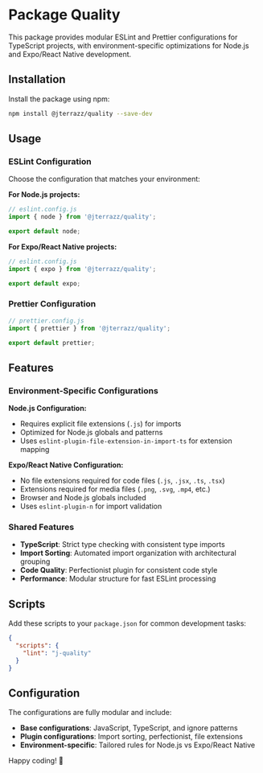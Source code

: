 # Package Quality

This package provides modular ESLint and Prettier configurations for TypeScript projects, with environment-specific optimizations for Node.js and Expo/React Native development.

## Installation

Install the package using npm:

```bash
npm install @jterrazz/quality --save-dev
```

## Usage

### ESLint Configuration

Choose the configuration that matches your environment:

**For Node.js projects:**

```javascript
// eslint.config.js
import { node } from '@jterrazz/quality';

export default node;
```

**For Expo/React Native projects:**

```javascript
// eslint.config.js
import { expo } from '@jterrazz/quality';

export default expo;
```

### Prettier Configuration

```javascript
// prettier.config.js
import { prettier } from '@jterrazz/quality';

export default prettier;
```

## Features

### Environment-Specific Configurations

**Node.js Configuration:**

- Requires explicit file extensions (`.js`) for imports
- Optimized for Node.js globals and patterns
- Uses `eslint-plugin-file-extension-in-import-ts` for extension mapping

**Expo/React Native Configuration:**

- No file extensions required for code files (`.js`, `.jsx`, `.ts`, `.tsx`)
- Extensions required for media files (`.png`, `.svg`, `.mp4`, etc.)
- Browser and Node.js globals included
- Uses `eslint-plugin-n` for import validation

### Shared Features

- **TypeScript**: Strict type checking with consistent type imports
- **Import Sorting**: Automated import organization with architectural grouping
- **Code Quality**: Perfectionist plugin for consistent code style
- **Performance**: Modular structure for fast ESLint processing

## Scripts

Add these scripts to your `package.json` for common development tasks:

```json
{
  "scripts": {
    "lint": "j-quality"
  }
}
```

## Configuration

The configurations are fully modular and include:

- **Base configurations**: JavaScript, TypeScript, and ignore patterns
- **Plugin configurations**: Import sorting, perfectionist, file extensions
- **Environment-specific**: Tailored rules for Node.js vs Expo/React Native

Happy coding! 🚀
